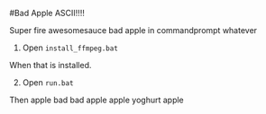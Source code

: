 #Bad Apple ASCII!!!!

Super fire awesomesauce bad apple in commandprompt whatever

1. Open `install_ffmpeg.bat`

When that is installed.

2. Open `run.bat`

Then apple bad bad apple apple yoghurt apple



